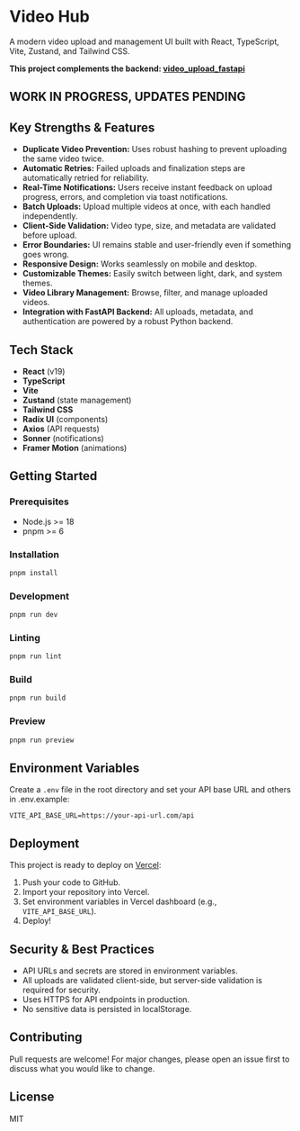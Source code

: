 # Video Hub

A modern video upload and management UI built with React, TypeScript, Vite, Zustand, and Tailwind CSS.

**This project complements the backend: [video_upload_fastapi](https://github.com/mikeaig4real/video_upload_fastapi.git)**

## WORK IN PROGRESS, UPDATES PENDING

## Key Strengths & Features

- **Duplicate Video Prevention:** Uses robust hashing to prevent uploading the same video twice.
- **Automatic Retries:** Failed uploads and finalization steps are automatically retried for reliability.
- **Real-Time Notifications:** Users receive instant feedback on upload progress, errors, and completion via toast notifications.
- **Batch Uploads:** Upload multiple videos at once, with each handled independently.
- **Client-Side Validation:** Video type, size, and metadata are validated before upload.
- **Error Boundaries:** UI remains stable and user-friendly even if something goes wrong.
- **Responsive Design:** Works seamlessly on mobile and desktop.
- **Customizable Themes:** Easily switch between light, dark, and system themes.
- **Video Library Management:** Browse, filter, and manage uploaded videos.
- **Integration with FastAPI Backend:** All uploads, metadata, and authentication are powered by a robust Python backend.

## Tech Stack

- **React** (v19)
- **TypeScript**
- **Vite**
- **Zustand** (state management)
- **Tailwind CSS**
- **Radix UI** (components)
- **Axios** (API requests)
- **Sonner** (notifications)
- **Framer Motion** (animations)

## Getting Started

### Prerequisites

- Node.js >= 18
- pnpm >= 6

### Installation

```bash
pnpm install
```

### Development

```bash
pnpm run dev
```

### Linting

```bash
pnpm run lint
```

### Build

```bash
pnpm run build
```

### Preview

```bash
pnpm run preview
```

## Environment Variables

Create a `.env` file in the root directory and set your API base URL and others in .env.example:

```env
VITE_API_BASE_URL=https://your-api-url.com/api
```

## Deployment

This project is ready to deploy on [Vercel](https://vercel.com/):

1. Push your code to GitHub.
2. Import your repository into Vercel.
3. Set environment variables in Vercel dashboard (e.g., `VITE_API_BASE_URL`).
4. Deploy!

## Security & Best Practices

- API URLs and secrets are stored in environment variables.
- All uploads are validated client-side, but server-side validation is required for security.
- Uses HTTPS for API endpoints in production.
- No sensitive data is persisted in localStorage.

## Contributing

Pull requests are welcome! For major changes, please open an issue first to discuss what you would like to change.

## License

MIT
